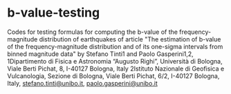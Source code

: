# b-value-testing
Codes for testing formulas for computing the b-value of the frequency-magnitude distribution of earthquakes of article "The estimation of b-value of the frequency-magnitude distribution and of its one-sigma intervals from binned magnitude data" by Stefano Tinti1 and Paolo Gasperini1,2, 1Dipartimento di Fisica e Astronomia “Augusto Righi”, Università di Bologna, Viale Berti Pichat, 8, I-40127 Bologna, Italy 2Istituto Nazionale di Geofisica e Vulcanologia, Sezione di Bologna, Viale Berti Pichat, 6/2, I-40127 Bologna, Italy, stefano.tinti@unibo.it, paolo.gasperini@unibo.it 

